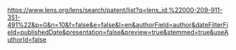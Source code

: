 https://www.lens.org/lens/search/patent/list?q=lens_id:%22000-209-911-351-491%22&p=0&n=10&f=false&e=false&l=en&authorField=author&dateFilterField=publishedDate&presentation=false&preview=true&stemmed=true&useAuthorId=false
